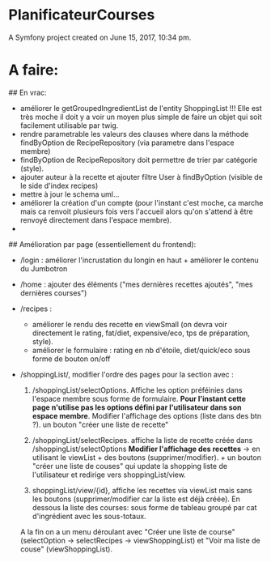 PlanificateurCourses
====================

A Symfony project created on June 15, 2017, 10:34 pm.

# A faire:

## En vrac:

- améliorer le getGroupedIngredientList de l'entity ShoppingList !!! Elle est très moche il doit y a voir un moyen plus simple de faire un objet qui soit facilement utilisable par twig.
- rendre parametrable les valeurs des clauses where dans la méthode findByOption de RecipeRepository (via parametre dans l'espace membre)
- findByOption de RecipeRepository doit permettre de trier par catégorie (style).
- ajouter auteur à la recette et ajouter filtre User à findByOption (visible de le side d'index recipes)
- mettre à jour le schema uml...
- améliorer la création d'un compte (pour l'instant c'est moche, ca marche mais ca renvoit plusieurs fois vers l'accueil alors qu'on s'attend à être renvoyé directement dans l'espace membre).
-

## Amélioration par page (essentiellement du frontend):

- /login : améliorer l'incrustation du longin en haut + améliorer le contenu du Jumbotron

- /home : ajouter des éléments ("mes dernières recettes ajoutés", "mes dernières courses")

- /recipes :
    - améliorer le rendu des recette en viewSmall (on devra voir directement le rating, fat/diet, expensive/eco, tps de préparation, style).
    - améliorer le formulaire : rating en nb d'étoile, diet/quick/eco sous forme de bouton on/off

- /shoppingList/, modifier l'ordre des pages pour la section avec :

    1. /shoppingList/selectOptions. Affiche les option préféinies dans l'espace membre sous forme de formulaire. **Pour l'instant cette page n'utilise pas les options défini par l'utilisateur dans son espace membre**. Modifier l'affichage des options (liste dans des btn ?). un bouton "créer une liste de recette"

    2. /shoppingList/selectRecipes. affiche la liste de recette créée dans /shoppingList/selectOptions **Modifier l'affichage des recettes** -> en utilisant le viewList + des boutons (supprimer/modifier). + un bouton "créer une liste de couses" qui update la shopping liste de l'utilisateur et redirige vers shoppingList/view.

    3. shoppingList/view/{id}, affiche les recettes via viewList mais sans les boutons (supprimer/modifier car la liste est déjà créée). En dessous la liste des courses: sous forme de tableau groupé par cat d'ingrédient avec les sous-totaux.

    A la fin on a un menu déroulant avec "Créer une liste de course" (selectOption -> selectRecipes -> viewShoppingList) et "Voir ma liste de couse" (viewShoppingList).
